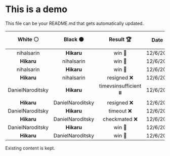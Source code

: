 # This is a demo

This file can be your README.md that gets automatically updated.

<!--START_SECTION:chessStats-->
<!-- Automatically generated with https://github.com/Balastrong/chess-stats-action -->

| White ⚪ | Black ⚫ | Result 🏆 | Date 📅 | Position 🗺️ |
|:---:|:---:|:---:|:---:|:---:|
| nihalsarin | **Hikaru** | win 🥇 | 12/6/2024 | <a href="http://www.ee.unb.ca/cgi-bin/tervo/fen.pl?select=8/R4RPr/1kb5/8/8/1p4K1/p4N2/1r6 w - -">Link</a> |
| **Hikaru** | nihalsarin | win 🥇 | 12/6/2024 | <a href="http://www.ee.unb.ca/cgi-bin/tervo/fen.pl?select=r1b2rk1/1pp1qpp1/1p1p1nnp/1P2P3/P2P1N2/2P2Q1P/2B3P1/R1B2RK1 b - -">Link</a> |
| nihalsarin | **Hikaru** | win 🥇 | 12/6/2024 | <a href="http://www.ee.unb.ca/cgi-bin/tervo/fen.pl?select=4k3/5R2/8/3BPppp/3b4/6KP/5r2/8 w - -">Link</a> |
| **Hikaru** | nihalsarin | resigned ❌ | 12/6/2024 | <a href="http://www.ee.unb.ca/cgi-bin/tervo/fen.pl?select=8/4r1k1/n7/1p3pp1/7p/2P4P/1P2NKP1/8 w - -">Link</a> |
| DanielNaroditsky | **Hikaru** | timevsinsufficient ⏸️ | 12/6/2024 | <a href="http://www.ee.unb.ca/cgi-bin/tervo/fen.pl?select=7k/8/4B2P/6K1/7P/8/8/8 w - -">Link</a> |
| **Hikaru** | DanielNaroditsky | resigned ❌ | 12/6/2024 | <a href="http://www.ee.unb.ca/cgi-bin/tervo/fen.pl?select=3r4/1p3pk1/4p1p1/1P2P2p/p1P2P2/Pn5P/4r3/1K6 w - -">Link</a> |
| DanielNaroditsky | **Hikaru** | timeout ❌ | 12/6/2024 | <a href="http://www.ee.unb.ca/cgi-bin/tervo/fen.pl?select=8/6R1/p6p/1p3R2/5P1k/1B4P1/PP3K1P/2r5 b - -">Link</a> |
| **Hikaru** | DanielNaroditsky | checkmated ❌ | 12/6/2024 | <a href="http://www.ee.unb.ca/cgi-bin/tervo/fen.pl?select=6k1/1Q3p1p/6p1/5q2/8/3rKBP1/3r4/8 w - -">Link</a> |
| DanielNaroditsky | **Hikaru** | win 🥇 | 12/6/2024 | <a href="http://www.ee.unb.ca/cgi-bin/tervo/fen.pl?select=8/1p4k1/p2P2pq/5p2/P7/1QN3PK/1P1r3P/8 w - -">Link</a> |
| **Hikaru** | DanielNaroditsky | win 🥇 | 12/6/2024 | <a href="http://www.ee.unb.ca/cgi-bin/tervo/fen.pl?select=3r1k2/5p1p/pp3pp1/n1p2b2/1PP5/P1R1PB2/3N1PPP/4K3 b - -">Link</a> |

<!--END_SECTION:chessStats-->

Existing content is kept.
